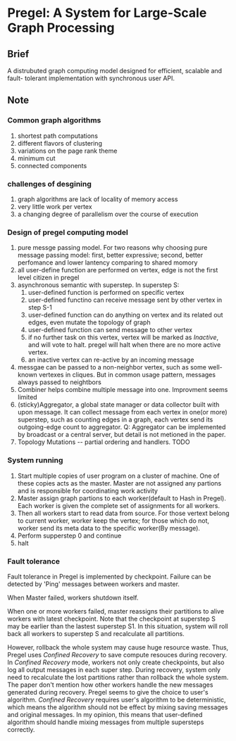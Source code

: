 # Pregel: A System for Large-Scale Graph Processing

## Brief

A distrubuted graph computing model designed for efficient, scalable and fault-
tolerant implementation with synchronous user API.

## Note

### Common graph algorithms

1. shortest path computations
2. different flavors of clustering
3. variations on the page rank theme
4. minimum cut
5. connected components

### challenges of desgining

1. graph algorithms are lack of locality of memory access
2. very little work per vertex
3. a changing degree of parallelism over the course of execution

### Design of pregel computing model

1. pure messge passing model. For two reasons why choosing pure message passing
   model: first, better expressive; second, better perfomance and lower
   lantency comparing to shared momory
2. all user-define function are performed on vertex, edge is not the first
   level citizen in pregel
3. asynchronous semantic with superstep. In superstep S:
    1. user-defined function is performed on specific vertex
    2. user-defined functino can receive message sent by other vertex in step
       S-1
    3. user-defined function can do anything on vertex and its related out
       edges, even mutate the topology of graph
    4. user-defined function can send message to other vertex
    5. if no further task on this vertex, vertex will be marked as *Inactive*,
       and will vote to halt. pregel will halt when there are no more active
       vertex.
    6. an inactive vertex can re-active by an incoming message
4. messgae can be passed to a non-neighbor vertex, such as some well-known
   vertexes in cliques. But in common usage pattern, messages always passed to
   neightbors
5. Combiner helps combine multiple message into one. Improvment seems limited
6. (sticky)Aggregator, a global state manager or data collector built with upon
   message. It can collect message from each vertex in one(or more) superstep,
   such as counting edges in a graph, each vertex send its outgoing-edge count
   to aggregator. Q: Aggregator can be implemented by broadcast or a central
   server, but detail is not metioned in the paper.
7. Topology Mutations -- partial ordering and handlers. TODO

### System running

1. Start multiple copies of user program on a cluster of machine. One of these
   copies acts as the master. Master are not assigned any partions and is
   responsible for coordinating work activity
2. Master assign graph partions to each worker(default to Hash in Pregel). Each
   worker is given the complete set of assignments for all workers.
3. Then all workers start to read data from source. For those vertext belong to
   current worker, worker keep the vertex; for those which do not, worker send
   its meta data to the specific worker(By message).
4. Perform supperstep 0 and continue
5. halt

### Fault tolerance

Fault tolerance in Pregel is implemented by checkpoint. Failure can be detected
by 'Ping' messages between workers and master.

When Master failed, workers shutdown itself.

When one or more workers failed, master reassigns their partitions to alive
workers with latest checkpoint. Note that the checkpoint at superstep S may be
earlier than the lastest superstep S1. In this situation, system will roll back
all workers to superstep S and recalculate all partitions.

However, rollback the whole system may cause huge resource waste. Thus, Pregel
uses *Confined Recovery* to save compute resouces during recovery. In
*Confined Recovery* mode, workers not only create checkpoints, but also log all
output messages in each super step. During recovery, system only need to
recalculate the lost partitions rather than rollback the whole system. The
paper don't mention how other workers handle the new messages generated during
recovery. Pregel seems to give the choice to user's algorithm. *Confined
Recovery* requires user's algorithm to be deterministic, which means the
algorithm should not be effect by mixing saving messages and original messages.
In my opinion, this means that user-defined algorithm should handle mixing
messages from multiple supersteps correctly.
